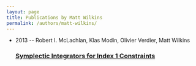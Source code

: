 ```yaml
---
layout: page
title: Publications by Matt Wilkins
permalink: /authors/matt-wilkins/
---
```


<ul class="post-list">
<li><span class='post-meta'>2013 -- Robert I. McLachlan, Klas Modin, Olivier Verdier, Matt Wilkins</span><h3><a class='post-link' href='../../symplectic-integrators-for-index-1-constraints'>Symplectic Integrators for Index 1 Constraints</a></h3></li>

</ul>
